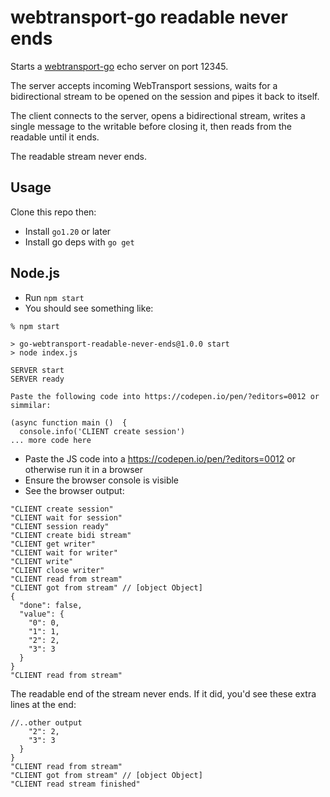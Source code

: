 # webtransport-go readable never ends

Starts a [webtransport-go](https://github.com/quic-go/webtransport-go) echo
server on port 12345.

The server accepts incoming WebTransport sessions, waits for a bidirectional
stream to be opened on the session and pipes it back to itself.

The client connects to the server, opens a bidirectional stream, writes a single
message to the writable before closing it, then reads from the readable until it
ends.

The readable stream never ends.

## Usage

Clone this repo then:

* Install `go1.20` or later
* Install go deps with `go get`

## Node.js

* Run `npm start`
* You should see something like:

```console
% npm start

> go-webtransport-readable-never-ends@1.0.0 start
> node index.js

SERVER start
SERVER ready

Paste the following code into https://codepen.io/pen/?editors=0012 or simmilar:

(async function main ()  {
  console.info('CLIENT create session')
... more code here
```

* Paste the JS code into a https://codepen.io/pen/?editors=0012 or otherwise run it in a browser
* Ensure the browser console is visible
* See the browser output:

```
"CLIENT create session"
"CLIENT wait for session"
"CLIENT session ready"
"CLIENT create bidi stream"
"CLIENT get writer"
"CLIENT wait for writer"
"CLIENT write"
"CLIENT close writer"
"CLIENT read from stream"
"CLIENT got from stream" // [object Object]
{
  "done": false,
  "value": {
    "0": 0,
    "1": 1,
    "2": 2,
    "3": 3
  }
}
"CLIENT read from stream"
```

The readable end of the stream never ends. If it did, you'd see these extra
lines at the end:

```
//..other output
    "2": 2,
    "3": 3
  }
}
"CLIENT read from stream"
"CLIENT got from stream" // [object Object]
"CLIENT read stream finished"
```

